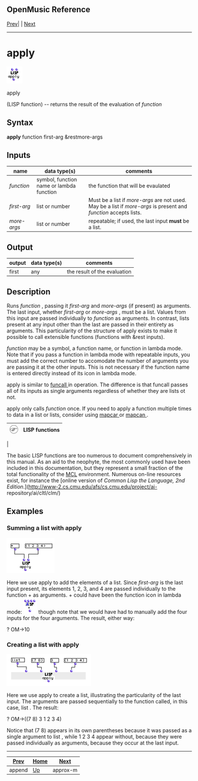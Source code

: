 OpenMusic Reference  
---  
[Prev](append)| | [Next](approx-m)  
  
* * *

# apply

![](figures/functions/lisp/apply.png)

  
  
apply  
  
(LISP function) \-- returns the result of the evaluation of  _function_   

## Syntax

   **apply**  function first-arg &restmore-args  

## Inputs

name| data type(s)| comments  
---|---|---  
  _function_ |  symbol, function name or lambda function | the function that will be evaulated  
  _first-arg_ |  list or number| Must be a list if  _more-args_  are not used. May be a list if  _more-args_  is present and _function_  accepts lists.  
  _more-args_ |  list or number| repeatable; if used, the last input **must** be a list.  
  
## Output

output| data type(s)| comments  
---|---|---  
first| any| the result of the evaluation  
  
## Description

Runs  _function_  , passing it  _first-arg_  and  _more-args_  (if present) as
arguments. The last input, whether  _first-arg_  or  _more-args_  , must be a
list. Values from this input are passed individually to  _function_  as
arguments. In contrast, lists present at any input other than the last are
passed in their entirety as arguments. This particularity of the structure of
 apply  exists to make it possible to call extensible functions (functions
with &rest inputs).

 _function_  may be a symbol, a function name, or function in lambda mode.
Note that if you pass a function in lambda mode with repeatable inputs, you
must add the correct number to accomodate the number of arguments you are
passing it at the other inputs. This is not necessary if the function name is
entered directly instead of its icon in lambda mode.

 apply  is similar to [ funcall ](funcall) in operation. The difference
is that  funcall  passes all of its inputs as single arguments regardless of
whether they are lists ot not.

 apply  only calls  _function_  once. If you need to  apply  a function
multiple times to data in a list or lists, consider using
[ mapcar ](mapcar) or [ mapcan ](mapcan).

![Note](figures/images/note.gif)|  **LISP functions**  
---|---  
 |

The basic LISP functions are too numerous to document comprehensively in this
manual. As an aid to the neophyte, the most commonly used have been included
in this documentation, but they represent a small fraction of the total
functionality of the [MCL](glossary#MCL) environment. Numerous on-line
resources exist, for instance the [online version of _Common Lisp the
Language, 2nd Edition_.](http://www-2.cs.cmu.edu/afs/cs.cmu.edu/project/ai-
repository/ai/cltl/clm/)  
  
## Examples

### Summing a list with  apply 

![](figures/functions/lisp/applyEX1.png)

Here we use  apply  to add the elements of a list. Since  _first-arg_  is the
last input present, its elements 1, 2, 3, and 4 are passed individually to the
function  +  as arguments.  +  could have been the function icon in lambda
mode: ![](figures/functions/lisp/applyEX3.png) though note that we would have
had to manually add the four inputs for the four arguments. The result, either
way:

 ? OM->10 

### Creating a list with  apply 

![](figures/functions/lisp/applyEX2.png)

Here we use  apply  to create a list, illustrating the particularity of the
last input. The arguments are passed sequentially to the function called, in
this case,  list . The result:

 ? OM->((7 8) 3 1 2 3 4) 

Notice that (7 8) appears in its own parentheses because it was passed as a
single argument to  list , while 1 2 3 4 appear without, because they were
passed individually as arguments, because they occur at the last input.

* * *

[Prev](append)| [Home](index)| [Next](approx-m)  
---|---|---  
append| [Up](funcref.main)| approx-m

